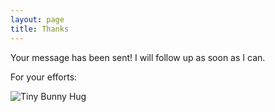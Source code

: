 ```yaml
---
layout: page
title: Thanks
---
```


Your message has been sent! I will follow up as soon as I can.

For your efforts:

![Tiny Bunny Hug](https://i.chzbgr.com/maxW500/1260708608/h36084BE4/)
